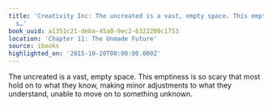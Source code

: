 ```yaml
---
title: 'Creativity Inc: The uncreated is a vast, empty space. This emptiness is so
  s…'
book_uuid: a1351c21-deba-45a0-9ec2-6322200c1753
location: 'Chapter 11: The Unmade Future'
source: ibooks
highlighted_on: '2015-10-20T00:00:00.000Z'
---
```


The uncreated is a vast, empty space. This emptiness is so scary that most hold on to what they know, making minor adjustments to what they understand, unable to move on to something unknown.